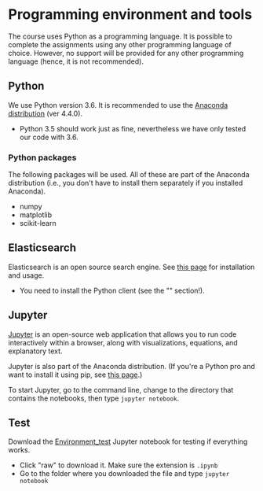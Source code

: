 # Programming environment and tools

The course uses Python as a programming language.
It is possible to complete the assignments using any other programming language of choice. However, no support will be provided for any other programming language (hence, it is not recommended).


## Python

We use Python version 3.6. It is recommended to use the [Anaconda distribution](https://www.continuum.io/downloads) (ver 4.4.0).

  * Python 3.5 should work just as fine, nevertheless we have only tested our code with 3.6.

### Python packages

The following packages will be used. All of these are part of the Anaconda distribution (i.e., you don't have to install them separately if you installed Anaconda).

  * numpy
  * matplotlib
  * scikit-learn


## Elasticsearch

Elasticsearch is an open source search engine.
See [this page](Elasticsearch.md) for installation and usage.

  * You need to install the Python client (see the "" section!).


## Jupyter

[Jupyter](http://jupyter.org/) is an open-source web application that allows you to run code interactively within a browser, along with visualizations, equations, and explanatory text.

Jupyter is also part of the Anaconda distribution. (If you're a Python pro and want to install it using pip, see [this page](http://jupyter.org/install.html).)

To start Jupyter, go to the command line, change to the directory that contains the notebooks, then type `jupyter notebook`.


## Test

Download the [Environment_test](Environment_test.ipynb) Jupyter notebook for testing if everything works.

  * Click "raw" to download it. Make sure the extension is `.ipynb`
  * Go to the folder where you downloaded the file and type `jupyter notebook`
